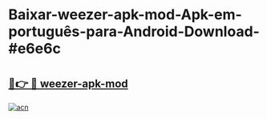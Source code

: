 # Baixar-weezer-apk-mod-Apk-em-português​-para-Android-Download-#e6e6c

# <h2><a href="https://ainizakaria.my?title=weezer-apk-mod&ref=24M">🔗👉 🔴 weezer-apk-mod</a></h2>

[![acn](https://github.com/user-attachments/assets/0f9c940e-d8b0-45ae-aac7-cd30a18b3e1c)](https://ainizakaria.my?title=weezer-apk-mod&ref=24M)

